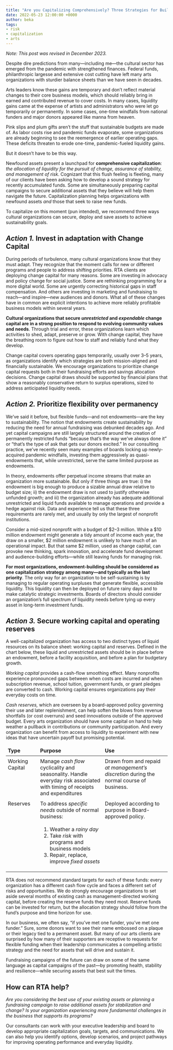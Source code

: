 ```yaml
---
title: "Are you Capitalizing Comprehensively? Three Strategies for Building and Allocating Assets in a Post-Pandemic Future"
date: 2022-05-23 12:00:00 +0000
author: beka
tags:
- risk
- capitalization
- arts
---
```

_Note: This post was revised in December 2023._

Despite dire predictions from many&mdash;including me&mdash;the cultural sector has emerged from the pandemic with strengthened finances. Federal funds, philanthropic largesse and extensive cost cutting have left many arts organizations with sturdier balance sheets than we have seen in decades.

Arts leaders know these gains are temporary and don&rsquo;t reflect material changes to their core business models, which should reliably bring in earned and contributed revenue to cover costs. In many cases, liquidity gains came at the expense of artists and administrators who were let go temporarily or permanently. In some cases, one-time windfalls from national funders and major donors appeared like manna from heaven. 

Pink slips and plum gifts aren&rsquo;t the stuff that sustainable budgets are made of. As labor costs rise and pandemic funds evaporate, some organizations are already beginning to see the reemergence of earlier operating gaps. These deficits threaten to erode one-time, pandemic-fueled liquidity gains. 

But it doesn&rsquo;t have to be this way. 

Newfound assets present a launchpad for __comprehensive capitalization__: _the allocation of liquidity for the pursuit of change, assurance of stability, and management of risk_. Cognizant that this flush feeling is fleeting, many of our clients have been asking how to develop a sound strategy for recently accumulated funds. Some are simultaneously preparing capital campaigns to secure additional assets that they believe will help them navigate the future. Capitalization planning helps organizations with newfound assets _and_ those that seek to raise new funds.

To capitalize on this moment (pun intended), we recommend three ways cultural organizations can secure, deploy and save assets to achieve sustainability goals.

## _Action 1._ Invest in adaptation with Change Capital 

During periods of turbulence, many cultural organizations know that they must adapt. They recognize that the moment calls for new or different programs and people to address shifting priorities. RTA clients are deploying change capital for many reasons. Some are investing in advocacy and policy change for social justice. Some are rethinking programming for a more digital world. Some are urgently correcting historical gaps in staff compensation. And others are investing in marketing and fundraising to reach&mdash;and inspire&mdash;new audiences and donors. What all of these changes have in common are explicit intentions to achieve more reliably profitable business models within several years. 

__Cultural organizations that secure _unrestricted_ and _expendable_ change capital are in a strong position to respond to evolving community values and needs__. Through trial and error, these organizations learn which activities to shed, adapt, preserve or grow. With change capital, they have the breathing room to figure out how to staff and reliably fund what they develop. 

Change capital covers operating gaps temporarily, usually over 3&ndash;5 years, as organizations identify which strategies are both mission-aligned and financially sustainable. We encourage organizations to prioritize change capital requests both in their fundraising efforts and savings allocation decisions. Change capital draws should be supported by financial plans that show a reasonably conservative return to surplus operations, sized to address anticipated liquidity needs. 

## _Action 2._ Prioritize flexibility over permanency 

We&rsquo;ve said it before, but flexible funds&mdash;and not endowments&mdash;are the key to sustainability. The notion that endowments create sustainability by reducing the need for annual fundraising was debunked decades ago. And yet capital campaigns are still largely structured around the creation of permanently restricted funds &ldquo;because that&rsquo;s the way we&rsquo;ve always done it&rdquo; or &ldquo;that&rsquo;s the type of ask that gets our donors excited.&rdquo; In our consulting practice, we&rsquo;ve recently seen many examples of boards locking up newly-acquired pandemic windfalls, investing them aggressively as quasi-endowments that, while unrestricted, serve the same limited purpose as endowments. 

In theory, endowments offer perpetual income streams that make an organization more sustainable. But only if three things are true: i) the endowment is big enough to produce a sizable annual draw relative to budget size; ii) the endowment draw is not used to justify otherwise unfunded growth; and iii) the organization already has adequate additional unrestricted and liquid funds available to manage operations and provide a hedge against risk. Data and experience tell us that these three requirements are rarely met, and usually by only the largest of nonprofit institutions. 

Consider a mid-sized nonprofit with a budget of $2&ndash;3 million. While a $10 million endowment might generate a tidy amount of income each year, the draw on a smaller, $2 million endowment is unlikely to have much of an operational impact. But that same $2 million, used as change capital, can provoke new thinking, spark innovation, and accelerate fund development and audience-building efforts&mdash;while still leaving funds for managing risk. 

__For most organizations, endowment-building should be considered as one capitalization strategy among many&mdash;and typically as the last priority__. The only way for an organization to be self-sustaining is by managing to regular operating surpluses that generate flexible, accessible liquidity. This liquidity can then be deployed on future rainy days and to make catalytic strategic investments. Boards of directors should consider an organization&rsquo;s full spectrum of liquidity needs before tying up every asset in long-term investment funds. 

## _Action 3._ Secure working capital and operating reserves

A well-capitalized organization has access to two distinct types of liquid resources on its balance sheet: working capital and reserves. Defined in the chart below, these liquid and unrestricted assets should be in place before an endowment, before a facility acquisition, and before a plan for budgetary growth. 

_Working capital_ provides a cash-flow smoothing effect. Many nonprofits experience pronounced gaps between when costs are incurred and when subscription revenue, school tuition, government funds, or grant pledges are converted to cash. Working capital ensures organizations pay their everyday costs on time. 

_Cash reserves,_ which are overseen by a board-approved policy governing their use and later replenishment, can help soften the blows from revenue shortfalls (or cost overruns) and seed innovations outside of the approved budget. Every arts organization should have some capital on hand to help weather a pullback in contributions or community participation. And every organization can benefit from access to liquidity to experiment with new ideas that have uncertain payoff but promising potential. 

<table cellpadding="12">
  <thead>
    <td style="width:20%; padding:6px;"><strong>Type</strong></td>
    <td style="width:40%; padding:6px;"><strong>Purpose</strong></td>
    <td style="width:40%; padding:6px;"><strong>Use</strong></td>
  </thead>
  <tbody>
    <tr>
      <td style="vertical-align:top; padding:6px;">Working Capital</td>
      <td style="vertical-align:top; padding:6px;">Manage <i>cash flow</i> cyclicality and seasonality. Handle everyday risk associated with timing of receipts and expenditures</td>
      <td style="vertical-align:top; padding:6px;">Drawn from and repaid <i>at management&rsquo;s discretion</i> during the normal course of business.</td>
    </tr>
    <tr>
      <td style="vertical-align:top; padding:6px;">Reserves</td>
      <td style="vertical-align:top; padding:6px;">
        To address <i>specific needs</i> outside of normal business:
        <ol style="padding: 4px 0px 0px 30px;">
          <li>Weather a <i>rainy day</i></li>
          <li>Take <i>risk</i> with programs and business models</li>
          <li>Repair, replace, improve <i>fixed assets</i></li>
        </ol>
      </td>
      <td style="vertical-align:top; padding:6px;">Deployed according to purpose in Board-approved policy.</td>
    </tr>
  </tbody>
</table>

RTA does not recommend standard targets for each of these funds: every organization has a different cash flow cycle and faces a different set of risks and opportunities. We do strongly encourage organizations to set aside several months of existing cash as management-directed working capital, before creating the reserve funds they need most. Reserve funds can be invested for return, but the allocation strategy should follow from the fund&rsquo;s purpose and time horizon for use. 

In our business, we often say, &ldquo;if you&rsquo;ve met one funder, you&rsquo;ve met one funder.&rdquo; Sure, some donors want to see their name embossed on a plaque or their legacy tied to a permanent asset. But many of our arts clients are surprised by how many of their supporters are receptive to requests for flexible funding when their leadership communicates a compelling artistic strategy and the need for assets that will drive and sustain it. 

Fundraising campaigns of the future can draw on some of the same language as capital campaigns of the past&mdash;by promoting health, stability and resilience&mdash;while securing assets that best suit the times. 

## How can RTA help? 
_Are you considering the best use of your existing assets or planning a fundraising campaign to raise additional assets for stabilization and change? Is your organization experiencing more fundamental challenges in the business that supports its programs?_

Our consultants can work with your executive leadership and board to develop appropriate capitalization goals, targets, and communications. We can also help you identify options, develop scenarios, and project pathways for improving operating performance and everyday liquidity.
